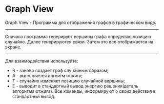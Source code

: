 Graph View
==========
Graph View - Программа для отображения графов в
графическом виде.
*****************
Сначала программа генерирует вершины графа определяю
позицию случайно. Далее генерируются связи. Затем это все
отображается на экране.
*****************
Для взаимодействия используйте:
* R - заново создает граф случайным образом;
* A - выполняется алгоитм отжига;
* T - случайно изменяет позицию случайной вершины;
* E - выводит в стандартный вывод энергию решения(деталь 
алгоритма отжига).
Все команды, информируют о своих действия в стандартный
вывод.

